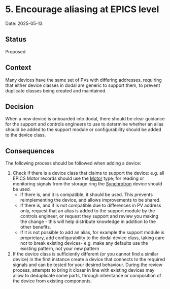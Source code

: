 # 5. Encourage aliasing at EPICS level

Date: 2025-05-13

## Status

Proposed

## Context

Many devices have the same set of PVs with differing addresses, requiring that either device classes in dodal are generic to support them, to prevent duplicate classes being created and maintained.

## Decision

When a new device is onboarded into dodal, there should be clear guidance for the support and controls engineers to use to determine whether an alias should be added to the support module or configurability should be added to the device class.

## Consequences

The following process should be followed when adding a device:

1. Check if there is a device class that claims to support the device: e.g. all EPICS Motor records should use the [Motor](https://github.com/bluesky/ophyd-async/blob/main/src/ophyd_async/epics/motor.py) type; for reading or monitoring signals from the storage ring the [Synchrotron](https://github.com/DiamondLightSource/dodal/blob/main/src/dodal/devices/synchrotron.py) device should be used.
    - If there is, and it is compatible, it should be used. This prevents reimplementing the device, and allows improvements to be shared.
    - If there is, and if is not compatible due to differences in PV address only, request that an alias is added to the support module by the controls engineer, or request they support and review you making the change - this will help distribute knowledge in addition to the other benefits.
    - If it is not possible to add an alias, for example the support module is proprietary, add configurability to the dodal device class, taking care not to break existing devices- e.g. make any defaults use the existing pattern, not your new pattern
2. If the device class is sufficiently different (or you cannot find a similar device) in the first instance create a device that connects to the required signals and can be tested for your desired behaviour. During the review process, attempts to bring it closer in line with existing devices may allow to deduplicate some parts, through inheritance or composition of the device from existing components.
